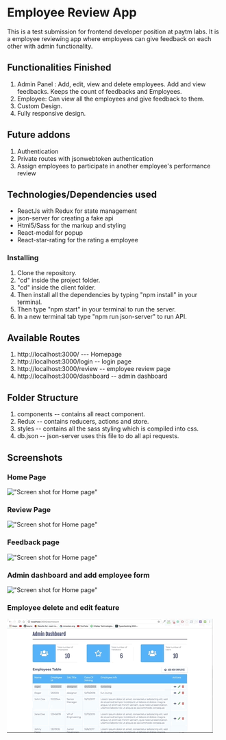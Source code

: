 # Employee Review App

This is a test submission for frontend developer position at paytm labs. It is a employee reviewing app where employees can give feedback on each other with admin functionality.

## Functionalities Finished

1.  Admin Panel : Add, edit, view and delete employees. Add and view feedbacks. Keeps the count of feedbacks and Employees.
2.  Employee: Can view all the employees and give feedback to them.
3.  Custom Design.
4.  Fully responsive design.

## Future addons

1.  Authentication
2.  Private routes with jsonwebtoken authentication
3.  Assign employees to participate in another employee's performance review

## Technologies/Dependencies used

- ReactJs with Redux for state management
- json-server for creating a fake api
- Html5/Sass for the markup and styling
- React-modal for popup
- React-star-rating for the rating a employee

### Installing

1.  Clone the repository.
2.  "cd" inside the project folder.
3.  "cd" inside the client folder.
4.  Then install all the dependencies by typing "npm install" in your terminal.
5.  Then type "npm start" in your terminal to run the server.
6.  In a new terminal tab type "npm run json-server" to run API.

## Available Routes

1.  http://localhost:3000/ --- Homepage
2.  http://localhost:3000/login -- login page
3.  http://localhost:3000/review -- employee review page
4.  http://localhost:3000/dashboard -- admin dashboard

## Folder Structure

1.  components -- contains all react component.
2.  Redux -- contains reducers, actions and store.
3.  styles -- contains all the sass styling which is compiled into css.
4.  db.json -- json-server uses this file to do all api requests.

## Screenshots

### Home Page

!["Screen shot for Home page"](https://github.com/montygoldy/employee-review/blob/master/gifs/home.gif?raw=true)

### Review Page

!["Screen shot for Home page"](https://github.com/montygoldy/employee-review/blob/master/gifs/review.gif?raw=true)

### Feedback page

!["Screen shot for Home page"](https://github.com/montygoldy/employee-review/blob/master/gifs/feedback.gif?raw=true)

### Admin dashboard and add employee form

!["Screen shot for Home page"](https://github.com/montygoldy/employee-review/blob/master/gifs/add_employee.gif?raw=true)

### Employee delete and edit feature

!["Screen shot for Home page"](https://github.com/montygoldy/employee-review/blob/master/gifs/delete_edit.gif?raw=true)
